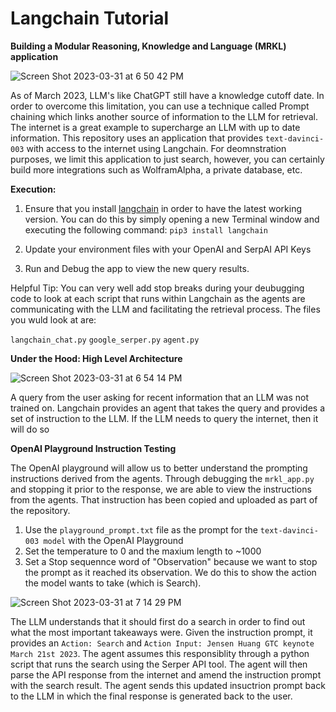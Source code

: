 # Langchain Tutorial
**Building a Modular Reasoning, Knowledge and Language (MRKL) application**

![Screen Shot 2023-03-31 at 6 50 42 PM](https://user-images.githubusercontent.com/11755966/229252064-73092168-ce65-40e6-b1af-4f5549c9fa00.png)

As of March 2023, LLM's like ChatGPT still have a knowledge cutoff date. In order to overcome this limitation, you can use a technique called Prompt chaining which links another source of information to the LLM for retrieval. The internet is a great example to supercharge an LLM with up to date information. This repository uses an application that provides `text-davinci-003` with access to the internet using Langchain. For deomnstration purposes, we limit this application to just search, however, you can certainly build more integrations such as WolframAlpha, a private database, etc. 

**Execution:**

1. Ensure that you install [langchain](https://python.langchain.com/en/latest/#) in order to have the latest working version. You can do this by simply opening a new Terminal window and executing the following command: 
`pip3 install langchain`

2. Update your environment files with your OpenAI and SerpAI API Keys

3. Run and Debug the app to view the new query results.

Helpful Tip: You can very well add stop breaks during your deubugging code to look at each script that runs within Langchain as the agents are communicating with the LLM and facilitating the retrieval process. The files you wuld look at are:

`langchain_chat.py`
`google_serper.py`
`agent.py`




**Under the Hood: High Level Architecture**

![Screen Shot 2023-03-31 at 6 54 14 PM](https://user-images.githubusercontent.com/11755966/229252072-5febf65a-20ad-444a-b0e6-9d6bad9bff98.png)

A query from the user asking for recent information that an LLM was not trained on. Langchain provides an agent that takes the query and provides a set of instruction to the LLM. If the LLM needs to query the internet, then it will do so 

**OpenAI Playground Instruction Testing**

The OpenAI playground will allow us to better understand the prompting instructions derived from the agents. Through debugging the `mrkl_app.py` and stopping it prior to the response, we are able to view the instructions from the agents. That instruction has been copied and uploaded as part of the repository.

1. Use the `playground_prompt.txt` file as the prompt for the `text-davinci-003 model` with the OpenAI Playground
2. Set the temperature to 0 and the maxium length to ~1000
3. Set a Stop sequennce word of "Observation" because we want to stop the prompt as it reached its observation. We do this to show the action the model wants to take (which is Search).

![Screen Shot 2023-03-31 at 7 14 29 PM](https://user-images.githubusercontent.com/11755966/229255720-b2995a22-0313-4b52-8fbb-3a84a0230d17.png)

The LLM understands that it should first do a search in order to find out what the most important takeaways were. Given the instruction prompt, it provides an `Action: Search` and `Action Input: Jensen Huang GTC keynote March 21st 2023`. The agent assumes this responsiblity through a python script that runs the search using the Serper API tool. The agent will then parse the API response from the internet and amend the instruction prompt with the search result. The agent sends this updated insuctrion prompt back to the LLM in which the final response is generated back to the user. 






